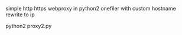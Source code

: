 simple http https webproxy in python2 onefiler with custom hostname rewrite to ip

python2 proxy2.py <LISTENPORT> <BIND IP-ADRESS>
